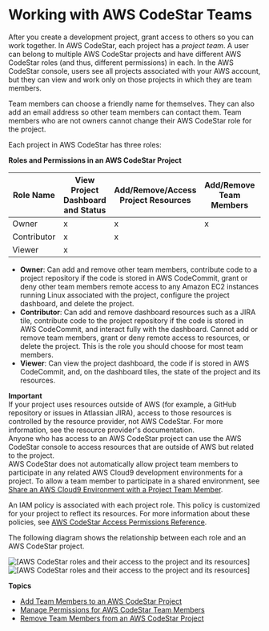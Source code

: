 # Working with AWS CodeStar Teams<a name="working-with-teams"></a>

After you create a development project, grant access to others so you can work together\. In AWS CodeStar, each project has a *project team*\. A user can belong to multiple AWS CodeStar projects and have different AWS CodeStar roles \(and thus, different permissions\) in each\. In the AWS CodeStar console, users see all projects associated with your AWS account, but they can view and work only on those projects in which they are team members\.

Team members can choose a friendly name for themselves\. They can also add an email address so other team members can contact them\. Team members who are not owners cannot change their AWS CodeStar role for the project\. 

Each project in AWS CodeStar has three roles:


**Roles and Permissions in an AWS CodeStar Project**  

| Role Name | View Project Dashboard and Status | Add/Remove/Access Project Resources | Add/Remove Team Members | Delete Project | 
| --- | --- | --- | --- | --- | 
| Owner | x | x | x | x | 
| Contributor | x | x |  |  | 
| Viewer | x |  |  |  | 
+ **Owner**: Can add and remove other team members, contribute code to a project repository if the code is stored in AWS CodeCommit, grant or deny other team members remote access to any Amazon EC2 instances running Linux associated with the project, configure the project dashboard, and delete the project\.
+ **Contributor**: Can add and remove dashboard resources such as a JIRA tile, contribute code to the project repository if the code is stored in AWS CodeCommit, and interact fully with the dashboard\. Cannot add or remove team members, grant or deny remote access to resources, or delete the project\. This is the role you should choose for most team members\.
+ **Viewer**: Can view the project dashboard, the code if is stored in AWS CodeCommit, and, on the dashboard tiles, the state of the project and its resources\.

**Important**  
If your project uses resources outside of AWS \(for example, a GitHub repository or issues in Atlassian JIRA\), access to those resources is controlled by the resource provider, not AWS CodeStar\. For more information, see the resource provider's documentation\.  
Anyone who has access to an AWS CodeStar project can use the AWS CodeStar console to access resources that are outside of AWS but related to the project\.  
AWS CodeStar does not automatically allow project team members to participate in any related AWS Cloud9 development environments for a project\. To allow a team member to participate in a shared environment, see [Share an AWS Cloud9 Environment with a Project Team Member](setting-up-ide-cloud9.md#setting-up-ide-cloud9-share)\.

An IAM policy is associated with each project role\. This policy is customized for your project to reflect its resources\. For more information about these policies, see [AWS CodeStar Access Permissions Reference](access-permissions.md)\.

The following diagram shows the relationship between each role and an AWS CodeStar project\.

![\[AWS CodeStar roles and their access to the project and its resources\]](http://docs.aws.amazon.com/codestar/latest/userguide/images/adh-team-whowhat.png)![\[AWS CodeStar roles and their access to the project and its resources\]](http://docs.aws.amazon.com/codestar/latest/userguide/)

**Topics**
+ [Add Team Members to an AWS CodeStar Project](how-to-add-team-member.md)
+ [Manage Permissions for AWS CodeStar Team Members](how-to-manage-team-permissions.md)
+ [Remove Team Members from an AWS CodeStar Project](how-to-remove-team-member.md)